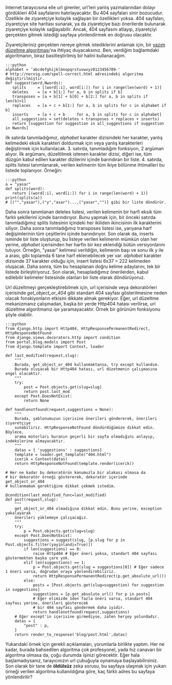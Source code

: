 <!--
.. date: 2011-08-14 16:23:00
.. description: Bir spell-correct (Yazım Düzeltme) algoritması kullanarak, django uygulamamızda, kullanıcıyı doğru url'e gönderecek kodları yazacağız.
.. slug: url-duzeltme-algoritmasi
.. title: Django ve Url Düzeltme
-->

Internet tarayıcısına elle url girenler, url'leri yanlış yazmalarından
dolayı gördükleri 404 sayfalarını hatırlayacaktır. Bu 404 sayfaları
sinir bozucudur. Özellikle de ziyaretçiye kolaylık sağlayan bir
özellikleri yoksa. 404 sayfaları, ziyaretçiye site haritası sunarak, ya
da ziyaretçiye bazı önerilerde bulunarak ziyaretçiye kolaylık
sağlayabilir. Ancak, 404 sayfasını atlayıp, ziyaretçiyi gerçekten gitmek
istediği sayfaya yönlendirmek en doğrusu olacaktır. <!-- TEASER_END -->

Ziyaretçileriniz gerçekten nereye gitmek istediklerini anlamak için, bir
[yazım düzeltme algoritması][]'na ihtiyaç duyacaksınız. Ben, verdiğim
bağlantıdaki algoritmanın, biraz basitleştirilmiş bir halini
kullanacağım.

	:::python
	alphabet = 'abcdefghijklmnopqrstuvwxyz0123456789-'
	# http://norvig.com/spell-correct.html adresindeki algoritma değiştirilmiştir.
	def suggest(word,Nwords):
	   splits     = [(word[:i], word[i:]) for i in range(len(word) + 1)]
	   deletes    = [a + b[1:] for a, b in splits if b]
	   transposes = [a + b[1] + b[0] + b[2:] for a, b in splits if len(b)>1]
	   replaces   = [a + c + b[1:] for a, b in splits for c in alphabet if b]
	   inserts    = [a + c + b     for a, b in splits for c in alphabet]
	   all_suggestions = set(deletes + transposes + replaces + inserts)
	   return [suggestion for suggestion in all_suggestions if suggestion in Nwords]

ilk satırda tanımladığımız, *alphabet* karakter dizisindeki her
karakter, yanlış kelimedeki eksik karakteri doldurmak için veya yanlış
karakterleri değiştirmek için kullanılacak. 3. satırda, tanımladığım
fonksiyon, 2 argüman alıyor. İlk argümanı, düzeltilmek istenen karakter
dizisi, diğeri ise, tüm düzgün kabul edilen karakter dizilerini içinde
barındıran bir liste. 4. satırda, splits listesi tanımlanarak, verilen
kelimenin tüm ikiye bölünme ihtimalleri bu listede toplanıyor. Örneğin:

	:::python
	a = "yasar"
	def splits(word):
	   return [(word[:i], word[i:]) for i in range(len(word) + 1)]
	print(splits(a))
	# [("","yasar"),("y","asar")...,("yasar","")] gibi bir liste döndürür.

Daha sonra tanımlanan deletes listesi, verilen kelimenin bir harfi eksik
tüm farklı şekillerini içinde barındırıyor. Bunu yapmak için, bir önceki
satırda tanımladığımız splits listesinin içindeki her ikiliden
ikincisinin ilk karakterini siliyor. Daha sonra tanımladığımız
transposes listesi ise, yanyana harf değişimlerinin tüm çeşitlerini
içinde barındırıyor. Son olarak da, inserts isminde bir liste oluşturup,
bu listeye verilen kelimenin mümkün olan her yerine, *alphabet*
içerisinden her harfin bir kez eklendiği bütün versiyonlarını tutuyor.
Örneğin, "yasar" kelimesi verildiğin, kelimenin başı ve sonu ilk y ile a
arası, gibi toplamda 6 tane harf eklenebilecek yer var. *alphabet*
karakter dizisinde 37 karakter olduğu için, insert listesi 6x37 = 222
kelimeden oluşacak. Daha sonra, tüm bu hesaplanan doğru kelime
adaylarını, tek bir listede birleştiriyoruz. Son olarak, hesapladığımız
önerilerden, kabul edilebilir kelimeler listesinde olanları bir liste
olarak döndürüyoruz.

Url düzeltmeyi gerçekleştirebilmek için, url içerisinde veya
dekoratörleri içerisinde *get\_object\_or\_404* gibi standart 404
sayfası gösterilmesine neden olacak fonskiyonların etkisini dikkate
almak gerekiyor. Eğer, url düzeltme mekanizmanız çalışmadan, başka bir
yerde Http404 hatası verilirse, url düzeltme algoritmanız işe
yaramayacaktır. Örnek bir görünüm fonksiyonu şöyle olabilir.

	:::python
	from django.http import Http404, HttpResponsePermanentRedirect, HttpResponseNotFound
	from django.views.decorators.http import condition
	from portal.blog.models import Post
	from django.template import Context, loader

	def last_modified(request,slug):
		"""
		Burada, get_object_or_404 kullanmaktansa, try except kullandım.
		Burada oluşacak bir Http404 hatası, url düzetmenin çalışmasına engel olacaktır.
		"""
		try:
			post = Post.objects.get(slug=slug)
			return post.last_mod
		except Post.DoesNotExist:
			return None

	def handlenotfound(request,suggestions = None):
		"""
		Burada, şablonumuzun içerisine önerileri göndererek, önerileri ziyaretçiye
		sunabiliriz. HttpResponseNotFound döndürdüğümüze dikkat edin. Böylece, 
		arama motorları buranın geçerli bir sayfa olmadığını anlayıp, indekslerine almayacaktır.
		"""
		datas = { 'suggestions' : suggestions}
		template = loader.get_template("404.html")
		icerik = Context(datas)
		return HttpResponseNotFound(template.render(icerik))

	# Her ne kadar bu dekoratörün konumuzla bir alakası olmasa da
	# bir dekoratör örneği göstererek, dekoratör içerinde get_object_or_404
	# kullanmamak gerektiğine dikkat çekmek istedim.

	@condition(last_modified_func=last_modified)
	def post(request,slug):
		"""
		get_object_or_404 olmadığına dikkat edin. Bunu yerine, exception yakalayarak
		önerileri yüklemeye çalışacağız.
		"""
		try:
			p = Post.objects.get(slug=slug)
		except Post.DoesNotExist:
			suggestions = suggest(slug, [p.slug for p in Post.objects.filter(yayinlandi=True)])
			if len(suggestions) == 0:
				raise Http404 # Eğer öneri yoksa, standart 404 sayfası göstermekten başka çare yok.
			elif len(suggestions) == 1:
				p = Post.objects.get(slug = suggestions[0]) # Eğer sadece 1 öneri varsa, doğrudan oraya yönlendirebiliriz.
				return HttpResponsePermanentRedirect(p.get_absolute_url())
			else:
				posts = [Post.objects.get(slug=suggestion) for suggestion in suggestions]
				suggestions = [p.get_absolute_url() for p in posts]
				# Eğer elimizde 1den fazla öneri varsa, standart 404 sayfası yerine, önerileri gösterecek
				# bir 404 sayfası göndermek daha iyidir.
				return handlenotfound(request,suggestions)
		# Eğer except'in içerisine girmediyse, zaten herşey yolundadır.
		datas = {
			"post" : p,
		}
		return render_to_response('blog/post.html',datas)

Yukarıdaki örnek için gerekli açıklamaları, yorumlarla birlikte yaptım.
Her ne kadar, burada bahsedilen algoritma çok profesyonel, yada hız
canavarı bir algoritma olmasa da, çoğu durumda işinizi görecektir. Eğer
hala başlamadıysanız, tarayıcınızın url çubuğuyla oynamaya
başlayabilirsiniz. Son olarak bir tane de **öldülsüz** zeka sorusu, bu
sayfaya ulaşmak için yukarı örneği verilen algoritma kullanıldığına
göre, kaç farklı adres bu sayfaya yönlendirilir?

  [yazım düzeltme algoritması]: http://norvig.com/spell-correct.html
